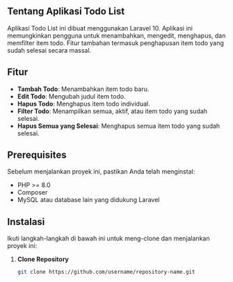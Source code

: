 
## Tentang Aplikasi Todo List

Aplikasi Todo List ini dibuat menggunakan Laravel 10. Aplikasi ini memungkinkan pengguna untuk menambahkan, mengedit, menghapus, dan memfilter item todo. Fitur tambahan termasuk penghapusan item todo yang sudah selesai secara massal.

## Fitur

- **Tambah Todo**: Menambahkan item todo baru.
- **Edit Todo**: Mengubah judul item todo.
- **Hapus Todo**: Menghapus item todo individual.
- **Filter Todo**: Menampilkan semua, aktif, atau item todo yang sudah selesai.
- **Hapus Semua yang Selesai**: Menghapus semua item todo yang sudah selesai.

## Prerequisites

Sebelum menjalankan proyek ini, pastikan Anda telah menginstal:

- PHP >= 8.0
- Composer
- MySQL atau database lain yang didukung Laravel

## Instalasi

Ikuti langkah-langkah di bawah ini untuk meng-clone dan menjalankan proyek ini:

1. **Clone Repository**

   ```bash
   git clone https://github.com/username/repository-name.git
